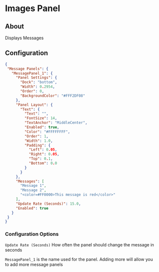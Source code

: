 # Images Panel

## About
Displays Messages

## Configuration
 
 ```json
{
  "Message Panels": {
    "MessagePanel_1": {
      "Panel Settings": {
        "Dock": "bottom",
        "Width": 0.2954,
        "Order": 0,
        "BackgroundColor": "#FFF2DF08"
      },
      "Panel Layout": {
        "Text": {
          "Text": "",
          "FontSize": 14,
          "TextAnchor": "MiddleCenter",
          "Enabled": true,
          "Color": "#FFFFFFFF",
          "Order": 1,
          "Width": 1.0,
          "Padding": {
            "Left": 0.05,
            "Right": 0.05,
            "Top": 0.1,
            "Bottom": 0.0
          }
        }
      },
      "Messages": [
        "Message 1",
        "Message 2",
        "<color=#FF0000>This message is red</color>"
      ],
      "Update Rate (Seconds)": 15.0,
      "Enabled": true
    }
  }
}
 ```

### Configuration Options
`Update Rate (Seconds)` How often the panel should change the message in seconds

`MessagePanel_1` is the name used for the panel. 
Adding more will allow you to add more message panels